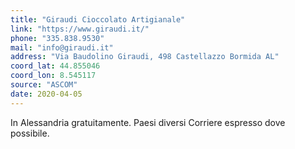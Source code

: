```yaml
---
title: "Giraudi Cioccolato Artigianale"
link: "https://www.giraudi.it/"
phone: "335.838.9530"
mail: "info@giraudi.it"
address: "Via Baudolino Giraudi, 498 Castellazzo Bormida AL"
coord_lat: 44.855046
coord_lon: 8.545117
source: "ASCOM"
date: 2020-04-05
---
```


In Alessandria gratuitamente. Paesi diversi Corriere espresso dove possibile. 
